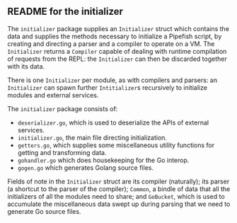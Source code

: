 ## README for the initializer

The `initializer` package supplies an `Initializer` struct which contains the data and supplies the methods necessary to initialize a Pipefish script, by creating and directing a parser and a compiler to operate on a VM. The `Initializer` returns a `Compiler` capable of dealing with runtime compilation of requests from the REPL: the `Initializer` can then be discarded together with its data.

There is one `Initializer` per module, as with compilers and parsers: an `Initializer` can spawn further `Intitializer`s recursively to initialize modules and external services.

The `initializer` package consists of:

* `deserializer.go`, which is used to deserialize the APIs of external services.
* `initializer.go`, the main file directing initialization.
* `getters.go`, which supplies some miscellaneous utility functions for getting and transforming data.
* `gohandler.go` which does housekeeping for the Go interop.
* `gogen.go` which generates Golang source files.

Fields of note in the `Initializer` struct are its compiler (naturally); its parser (a shortcut to the parser of the compiler); `Common`, a bindle of data that all the initializers of all the modules need to share; and `GoBucket`, which is used to accumulate the miscellaneous data swept up during parsing that we need to generate Go source files.